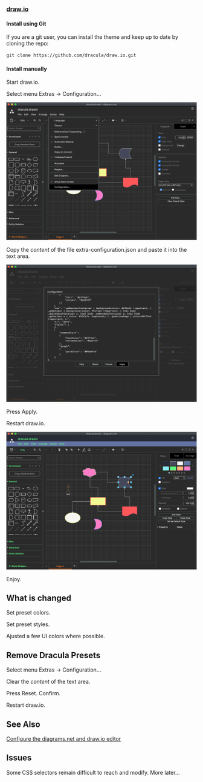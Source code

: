 ### [draw.io](https://draw.io)

#### Install using Git

If you are a git user, you can install the theme and keep up to date by cloning the repo:

    git clone https://github.com/dracula/draw.io.git

#### Install manually

Start draw.io.

Select menu Extras -> Configuration...

![Menu](./extras-configuration-menu.png)

Copy the *content* of the file extra-configuration.json and paste it into the text area.

![Configuration](./configuration.png)

Press Apply.

Restart draw.io.

![Enjoy](./enjoy.png)

Enjoy.


## What is changed

Set preset colors.

Set preset styles.

Ajusted a few UI colors where possible.


## Remove Dracula Presets

Select menu Extras -> Configuration...

Clear the *content* of the text area.

Press Reset. Confirm.

Restart draw.io.


## See Also

[Configure the diagrams.net and draw.io editor](https://www.diagrams.net/doc/faq/configure-diagram-editor)


## Issues

Some CSS selectors remain difficult to reach and modify. More later...